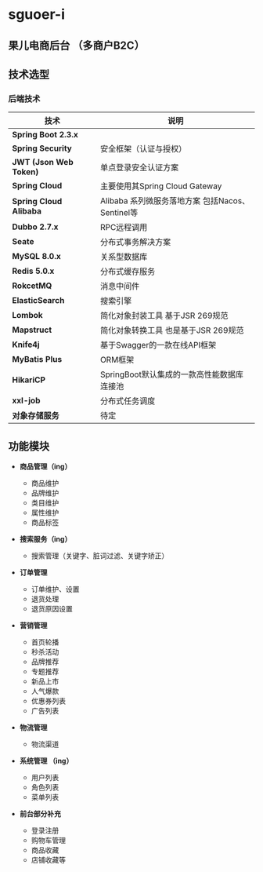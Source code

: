 # sguoer-i
## 果儿电商后台  （多商户B2C）

## 技术选型
### 后端技术
|  技术 | 说明  |
| ---- | ---- | 
|  **Spring Boot 2.3.x**     |      |
|  **Spring Security**      |   安全框架（认证与授权）   |
|  **JWT (Json Web Token)**     |  单点登录安全认证方案    |
|  **Spring Cloud**    |  主要使用其Spring Cloud Gateway    |
|  **Spring Cloud Alibaba**     |  Alibaba 系列微服务落地方案 包括Nacos、Sentinel等   |
|  **Dubbo 2.7.x**   |  RPC远程调用    |
|  **Seate**    |  分布式事务解决方案    |
|  **MySQL 8.0.x**    |  关系型数据库    |
|  **Redis 5.0.x**    |   分布式缓存服务   |
|  **RokcetMQ**    |   消息中间件   |
|  **ElasticSearch**    |   搜索引擎   |
|  **Lombok**    |   简化对象封装工具 基于JSR 269规范   |
|  **Mapstruct**    |   简化对象转换工具 也是基于JSR 269规范   |
|  **Knife4j**     |  基于Swagger的一款在线API框架    |
|  **MyBatis Plus**    |  ORM框架    |
|  **HikariCP**     |  SpringBoot默认集成的一款高性能数据库连接池    |
|  **xxl-job**    |  分布式任务调度    |
|  **对象存储服务**     |  待定    |


## 功能模块
- **商品管理（ing）** 
    - 商品维护
    - 品牌维护
    - 类目维护
    - 属性维护
    - 商品标签

- **搜索服务（ing）**
    - 搜索管理（关键字、脏词过滤、关键字矫正）

- **订单管理**
    - 订单维护、设置
    - 退货处理
    - 退货原因设置

- **营销管理**
    - 首页轮播
    - 秒杀活动
    - 品牌推荐
    - 专题推荐
    - 新品上市
    - 人气爆款
    - 优惠券列表
    - 广告列表

- **物流管理**
    - 物流渠道
    
- **系统管理 （ing）**
    - 用户列表
    - 角色列表
    - 菜单列表

- **前台部分补充**
    - 登录注册
    - 购物车管理
    - 商品收藏
    - 店铺收藏等

    

